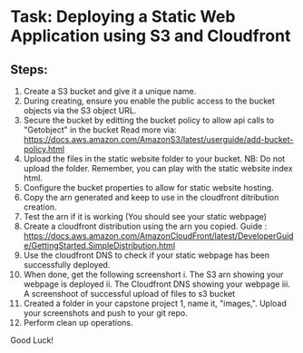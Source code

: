 # Task: Deploying a Static Web Application using S3 and Cloudfront

## Steps:

1.  Create a S3 bucket and give it a unique name.
2.  During creating, ensure you enable the public access to the bucket objects via the S3 object URL.
3.  Secure the bucket by editting the bucket policy to allow api calls to "Getobject" in the bucket Read more via: https://docs.aws.amazon.com/AmazonS3/latest/userguide/add-bucket-policy.html
4.  Upload the files in the static website folder to your bucket. NB: Do not upload the folder. Remember, you can play with the static website index html.
5.  Configure the bucket properties to allow for static website hosting.
6.  Copy the arn generated and keep to use in the cloudfront ditribution creation.
7.  Test the arn if it is working (You should see your static webpage)
8.  Create a cloudfront distribution using the arn you copied. Guide : https://docs.aws.amazon.com/AmazonCloudFront/latest/DeveloperGuide/GettingStarted.SimpleDistribution.html
9.  Use the cloudfront DNS to check if your static webpage has been successfully deployed.
10. When done, get the following screenshort i. The S3 arn showing your webpage is deployed ii. The Cloudfront DNS showing your webpage iii. A screenshoot of successful upload of files to s3 bucket
11. Created a folder in your capstone project 1, name it, "images,". Upload your screenshots and push to your git repo.
12. Perform clean up operations.
    
Good Luck!
